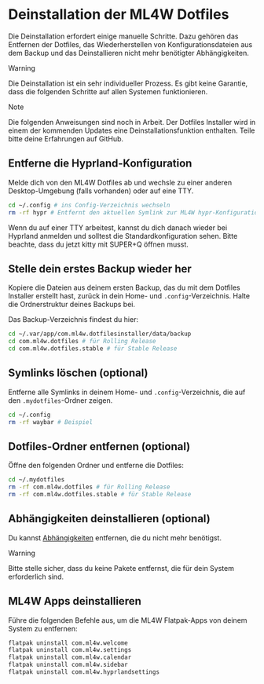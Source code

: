 # Deinstallation der ML4W Dotfiles

Die Deinstallation erfordert einige manuelle Schritte. Dazu gehören das Entfernen der Dotfiles, das Wiederherstellen von Konfigurationsdateien aus dem Backup und das Deinstallieren nicht mehr benötigter Abhängigkeiten.

> [!WARNING]
> Die Deinstallation ist ein sehr individueller Prozess. Es gibt keine Garantie, dass die folgenden Schritte auf allen Systemen funktionieren.

> [!NOTE]
> Die folgenden Anweisungen sind noch in Arbeit. Der Dotfiles Installer wird in einem der kommenden Updates eine Deinstallationsfunktion enthalten. Teile bitte deine Erfahrungen auf GitHub.

## Entferne die Hyprland-Konfiguration

Melde dich von den ML4W Dotfiles ab und wechsle zu einer anderen Desktop-Umgebung (falls vorhanden) oder auf eine TTY.

```sh
cd ~/.config # ins Config-Verzeichnis wechseln
rm -rf hypr # Entfernt den aktuellen Symlink zur ML4W hypr-Konfiguration
```
Wenn du auf einer TTY arbeitest, kannst du dich danach wieder bei Hyprland anmelden und solltest die Standardkonfiguration sehen. Bitte beachte, dass du jetzt kitty mit SUPER+Q öffnen musst.

## Stelle dein erstes Backup wieder her

Kopiere die Dateien aus deinem ersten Backup, das du mit dem Dotfiles Installer erstellt hast, zurück in dein Home- und `.config`-Verzeichnis. Halte die Ordnerstruktur deines Backups bei.

Das Backup-Verzeichnis findest du hier:

```sh
cd ~/.var/app/com.ml4w.dotfilesinstaller/data/backup
cd com.ml4w.dotfiles # für Rolling Release
cd com.ml4w.dotfiles.stable # für Stable Release
```
## Symlinks löschen (optional)

Entferne alle Symlinks in deinem Home- und `.config`-Verzeichnis, die auf den `.mydotfiles`-Ordner zeigen.

```sh
cd ~/.config
rm -rf waybar # Beispiel
```

## Dotfiles-Ordner entfernen (optional)

Öffne den folgenden Ordner und entferne die Dotfiles:

```sh
cd ~/.mydotfiles
rm -rf com.ml4w.dotfiles # für Rolling Release
rm -rf com.ml4w.dotfiles.stable # für Stable Release
```
## Abhängigkeiten deinstallieren (optional)

Du kannst <a href="/dotfiles/getting-started/dependencies">Abhängigkeiten</a> entfernen, die du nicht mehr benötigst.

> [!WARNING]
> Bitte stelle sicher, dass du keine Pakete entfernst, die für dein System erforderlich sind.

## ML4W Apps deinstallieren

Führe die folgenden Befehle aus, um die ML4W Flatpak-Apps von deinem System zu entfernen:

```sh
flatpak uninstall com.ml4w.welcome
flatpak uninstall com.ml4w.settings
flatpak uninstall com.ml4w.calendar
flatpak uninstall com.ml4w.sidebar
flatpak uninstall com.ml4w.hyprlandsettings

```
